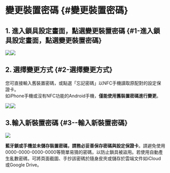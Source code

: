 # 變更裝置密碼 {#變更裝置密碼}

## 1. 進入鎖具設定畫面，點選變更裝置密碼 {#1-進入鎖具設定畫面，點選變更裝置密碼}

![](https://userstartw.files.wordpress.com/2018/12/Screenshot_2018-12-21-14-04-22-395_com.userstar.phonekey.png)![](https://userstartw.files.wordpress.com/2018/12/Screenshot_2018-12-21-14-09-09-676_com.userstar.phonekey.png)

## 2. 選擇變更方式 {#2-選擇變更方式}

您可直接輸入舊裝置密碼，或點選「忘記密碼」以NFC手機讀取原配對的設定保證卡。  
如iPhone手機或沒有NFC功能的Android手機，**僅能使用舊裝置密碼進行變更**。

![](https://userstartw.files.wordpress.com/2018/12/Screenshot_2018-12-21-15-31-49-599_com.userstar.phonekey.png)![](https://userstartw.files.wordpress.com/2018/12/Screenshot_2018-12-20-17-22-47-532_com.userstar.phonekey.png)

## 3.**輸入新裝置密碼** {#3--輸入新裝置密碼}

![](https://userstartw.files.wordpress.com/2018/12/Screenshot_2018-12-20-17-23-02-396_com.userstar.phonekey.png)

**藍牙鎖或手機並未儲存裝置密碼，請務必妥善保存密碼與設定保證卡**。請避免使用0000-0000-0000-0000等簡單易猜的密碼，以防止鎖具被盜用。若使用自動產生亂數密碼，可將頁面截圖、手抄該密碼於隨身皮夾或儲存於雲端文件如iCloud或Google Drive。


